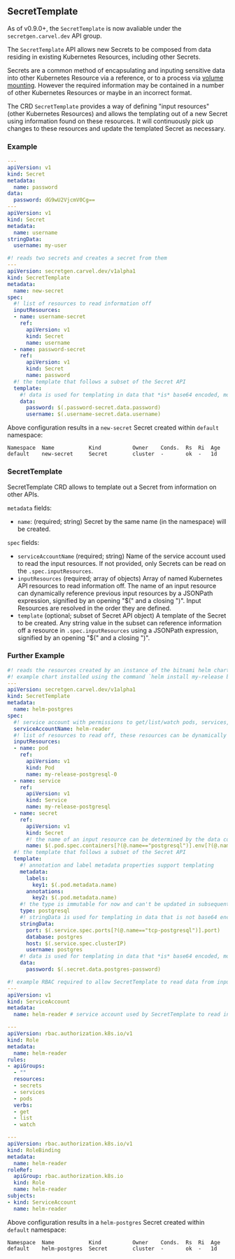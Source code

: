 ## SecretTemplate

As of v0.9.0+, the `SecretTemplate` is now avaliable under the `secretgen.carvel.dev` API group.

The `SecretTemplate` API allows new Secrets to be composed from data residing in existing Kubernetes Resources, including other Secrets.

Secrets are a common method of encapsulating and inputing sensitive data into other Kubernetes Resource via a reference, or to a process via [volume mounting](https://kubernetes.io/docs/concepts/configuration/secret/#using-secrets-as-files-from-a-pod). However the required information may be contained in a number of other Kubernetes Resources or maybe in an incorrect format.

The CRD `SecretTemplate` provides a way of defining "input resources" (other Kubernetes Resources) and allows the templating out of a new Secret using information found on these resources. It will continuously pick up changes to these resources and update the templated Secret as necessary.

### Example

```yaml
---
apiVersion: v1
kind: Secret
metadata:
  name: password
data:
  password: dG9wU2VjcmV0Cg==
---
apiVersion: v1
kind: Secret
metadata:
  name: username
stringData:
  username: my-user

#! reads two secrets and creates a secret from them
---
apiVersion: secretgen.carvel.dev/v1alpha1
kind: SecretTemplate
metadata:
  name: new-secret
spec:
  #! list of resources to read information off
  inputResources:
  - name: username-secret
    ref:
      apiVersion: v1
      kind: Secret
      name: username
  - name: password-secret
    ref:
      apiVersion: v1
      kind: Secret
      name: password
  #! the template that follows a subset of the Secret API
  template:
    #! data is used for templating in data that *is* base64 encoded, most likely Secrets.
    data:
      password: $(.password-secret.data.password)
      username: $(.username-secret.data.username)
```

Above configuration results in a `new-secret` Secret created within `default` namespace:

```console
Namespace  Name           Kind          Owner    Conds.  Rs  Ri  Age
default    new-secret     Secret        cluster  -       ok  -   1d
```

### SecretTemplate

SecretTemplate CRD allows to template out a Secret from information on other APIs.

`metadata` fields:

- `name`: (required; string) Secret by the same name (in the namespace) will be created.

`spec` fields:

- `serviceAccountName` (required; string) Name of the service account used to read the input resources. If not provided, only Secrets can be read on the `.spec.inputResources`.
- `inputResources` (required; array of objects) Array of named Kubernetes API resources to read information off.  The name of an input resource can dynamically reference previous input resources by a JSONPath expression, signified by an opening "$(" and a closing ")". Input Resources are resolved in the order they are defined.
- `template` (optional; subset of Secret API object) A template of the Secret to be created.  Any string value in the subset can reference information off a resource in `.spec.inputResources` using a JSONPath expression, signified by an opening "$(" and a closing ")".

### Further Example

```yaml
#! reads the resources created by an instance of the bitnami helm chart https://github.com/bitnami/charts/tree/master/bitnami/postgresql/ and creates a binding secret https://github.com/servicebinding/spec
#! example chart installed using the command `helm install my-release bitnami/postgresql`
---
apiVersion: secretgen.carvel.dev/v1alpha1
kind: SecretTemplate
metadata:
  name: helm-postgres
spec:
  #! service account with permissions to get/list/watch pods, services, secrets
  serviceAccountName: helm-reader
  #! list of resources to read off, these resources can be dynamically specified based on the fields of previously stated resources
  inputResources:
  - name: pod
    ref:
      apiVersion: v1
      kind: Pod
      name: my-release-postgresql-0
  - name: service
    ref:
      apiVersion: v1
      kind: Service
      name: my-release-postgresql
  - name: secret
    ref:
      apiVersion: v1
      kind: Secret
      #! the name of an input resource can be determined by the data contained in a previous input resource
      name: $(.pod.spec.containers[?(@.name=="postgresql")].env[?(@.name=="POSTGRES_PASSWORD")].valueFrom.secretKeyRef.name)
  #! the template that follows a subset of the Secret API
  template:
    #! annotation and label metadata properties support templating
    metadata:
      labels:
        key1: $(.pod.metadata.name)
      annotations:
        key2: $(.pod.metadata.name)
    #! the type is immutable for now and can't be updated in subsequent reconciliations
    type: postgresql
    #! stringData is used for templating in data that is not base64 encoded
    stringData:
      port: $(.service.spec.ports[?(@.name=="tcp-postgresql")].port)
      database: postgres
      host: $(.service.spec.clusterIP)
      username: postgres
    #! data is used for templating in data that *is* base64 encoded, most likely Secrets.
    data:
      password: $(.secret.data.postgres-password)

#! example RBAC required to allow SecretTemplate to read data from inputresources
---
apiVersion: v1
kind: ServiceAccount
metadata:
  name: helm-reader # service account used by SecretTemplate to read input resources, referred to by SecretTemplate

---
apiVersion: rbac.authorization.k8s.io/v1
kind: Role
metadata:
  name: helm-reader
rules:
- apiGroups:
  - ""
  resources:
  - secrets
  - services
  - pods
  verbs:
  - get
  - list
  - watch

---
apiVersion: rbac.authorization.k8s.io/v1
kind: RoleBinding
metadata:
  name: helm-reader
roleRef:
  apiGroup: rbac.authorization.k8s.io
  kind: Role
  name: helm-reader
subjects:
- kind: ServiceAccount
  name: helm-reader
```

Above configuration results in a `helm-postgres` Secret created within `default` namespace:

```console
Namespace  Name           Kind          Owner    Conds.  Rs  Ri  Age
default    helm-postgres  Secret        cluster  -       ok  -   1d
```
